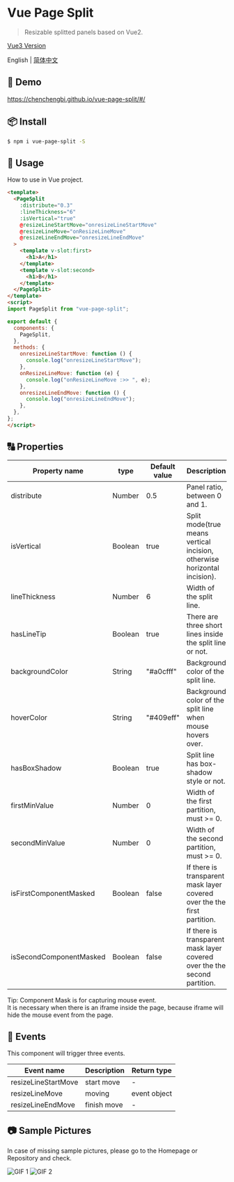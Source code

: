 # Vue Page Split

> Resizable splitted panels based on Vue2.

[Vue3 Version](https://www.npmjs.com/package/vue3-page-split)

English | [简体中文](./README.md)

## 🌰 Demo
https://chenchengbi.github.io/vue-page-split/#/

## 📦 Install

``` bash
$ npm i vue-page-split -S
```
## 🔨 Usage

How to use in Vue project.

```html
<template>
  <PageSplit
    :distribute="0.3"
    :lineThickness="6"
    :isVertical="true"
    @resizeLineStartMove="onresizeLineStartMove"
    @resizeLineMove="onResizeLineMove"
    @resizeLineEndMove="onresizeLineEndMove"
  >
    <template v-slot:first>
      <h1>A</h1>
    </template>
    <template v-slot:second>
      <h1>B</h1>
    </template>
  </PageSplit>
</template>
<script>
import PageSplit from "vue-page-split";

export default {
  components: {
    PageSplit,
  },
  methods: {
    onresizeLineStartMove: function () {
      console.log("onresizeLineStartMove");
    },
    onResizeLineMove: function (e) {
      console.log("onResizeLineMove :>> ", e);
    },
    onresizeLineEndMove: function () {
      console.log("onresizeLineEndMove");
    },
  },
};
</script>
```

## 🔠 Properties

| Property name           | type    | Default value | Description                                                               |
|-------------------------|---------|---------------|---------------------------------------------------------------------------|
| distribute              | Number  | 0.5           | Panel ratio, between 0 and 1.                                             |
| isVertical              | Boolean | true          | Split mode(true means vertical incision, otherwise horizontal incision).  |
| lineThickness           | Number  | 6             | Width of the split line.                                                  |
| hasLineTip              | Boolean | true          | There are three short lines inside the split line or not.                 |
| backgroundColor         | String  | "#a0cfff"     | Background color of the split line.                                       |
| hoverColor              | String  | "#409eff"     | Background color of the split line when mouse hovers over.                |
| hasBoxShadow            | Boolean | true          | Split line has box-shadow style or not.                                   |
| firstMinValue           | Number  | 0             | Width of the first partition, must >= 0.                                  |
| secondMinValue          | Number  | 0             | Width of the second partition, must >= 0.                                 |
| isFirstComponentMasked  | Boolean | false         | If there is transparent mask layer covered over the the first partition.  |
| isSecondComponentMasked | Boolean | false         | If there is transparent mask layer covered over the the second partition. |

Tip: Component Mask is for capturing mouse event.  
It is necessary when there is an iframe inside the page, because iframe will hide the mouse event from the page.

## 🎺 Events
This component will trigger three events.

| Event name          | Description | Return type  |
|---------------------|-------------|--------------|
| resizeLineStartMove | start move  | -            |
| resizeLineMove      | moving      | event object |
| resizeLineEndMove   | finish move | -            |


## 📷 Sample Pictures
In case of missing sample pictures, please go to the Homepage or Repository and check.

![GIF 1](https://gitee.com/bi2008/vue-page-split/raw/master/screenshot/vue-page-split-demo.gif)
![GIF 2](https://gitee.com/bi2008/vue-page-split/raw/master/screenshot/3.png)
